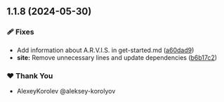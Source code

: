 ## 1.1.8 (2024-05-30)


### 🩹 Fixes

- Add information about A.R.V.I.S. in get-started.md ([a60dad9](https://github.com/jilarganti/arvis/commit/a60dad9))
- **site:** Remove unnecessary lines and update dependencies ([b6b17c2](https://github.com/jilarganti/arvis/commit/b6b17c2))

### ❤️  Thank You

- AlexeyKorolev @aleksey-korolyov